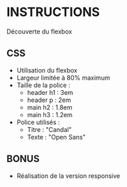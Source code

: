 # INSTRUCTIONS
Découverte du flexbox

## CSS
- Utilisation du flexbox
- Largeur limitée à 80% maximum
- Taille de la police :
    - header h1 : 3em
    - header p : 2em
    - main h2 : 1.8em
    - main h3 : 1.2em
- Police utilisés :
    - Titre : "Candal"
    - Texte : "Open Sans"

## BONUS
- Réalisation de la version responsive
